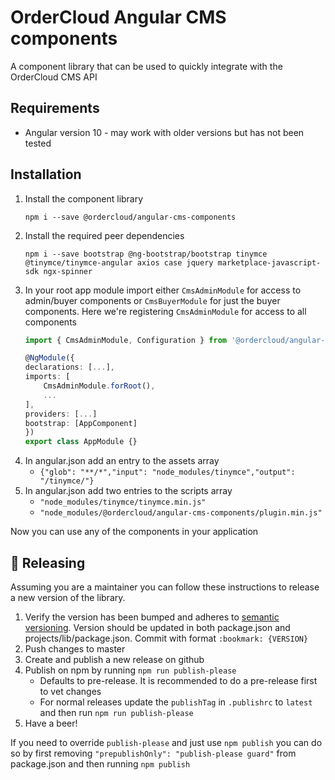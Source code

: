 # OrderCloud Angular CMS components

A component library that can be used to quickly integrate with the OrderCloud CMS API

## Requirements

* Angular version 10 - may work with older versions but has not been tested

## Installation
1. Install the component library
     ```
     npm i --save @ordercloud/angular-cms-components
     ```
2. Install the required peer dependencies
    ```
    npm i --save bootstrap @ng-bootstrap/bootstrap tinymce @tinymce/tinymce-angular axios case jquery marketplace-javascript-sdk ngx-spinner
    ```
3. In your root app module import either `CmsAdminModule` for access to admin/buyer components or `CmsBuyerModule` for just the buyer components. Here we're registering `CmsAdminModule` for access to all components
    ```typescript
    import { CmsAdminModule, Configuration } from '@ordercloud/angular-cms-components';

    @NgModule({
    declarations: [...],
    imports: [
        CmsAdminModule.forRoot(),
        ...
    ],
    providers: [...]
    bootstrap: [AppComponent]
    })
    export class AppModule {}
    ```
4. In angular.json add an entry to the assets array
    - `{"glob": "**/*","input": "node_modules/tinymce","output": "/tinymce/"}`
5. In angular.json add two entries to the scripts array
    - `"node_modules/tinymce/tinymce.min.js"`
    - `"node_modules/@ordercloud/angular-cms-components/plugin.min.js"`

Now you can use any of the components in your application

## 🚀 Releasing

Assuming you are a maintainer you can follow these instructions to release a new version of the library.

1. Verify the version has been bumped and adheres to [semantic versioning](https://semver.org/). Version should be updated in both package.json and projects/lib/package.json. Commit with format `:bookmark: {VERSION}`
2. Push changes to master
3. Create and publish a new release on github
4. Publish on npm by running `npm run publish-please`
   - Defaults to pre-release. It is recommended to do a pre-release first to vet changes
   - For normal releases update the `publishTag` in `.publishrc` to `latest` and then run `npm run publish-please`
5. Have a beer!

If you need to override `publish-please` and just use `npm publish` you can do so by first removing `"prepublishOnly": "publish-please guard"` from package.json and then running `npm publish`

